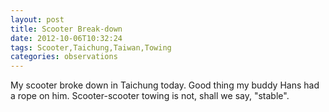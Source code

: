 ```yaml
---
layout: post
title: Scooter Break-down
date: 2012-10-06T10:32:24
tags: Scooter,Taichung,Taiwan,Towing
categories: observations
---
```


My scooter broke down in Taichung today. Good thing my buddy Hans had a rope
on him. Scooter-scooter towing is not, shall we say, "stable".





